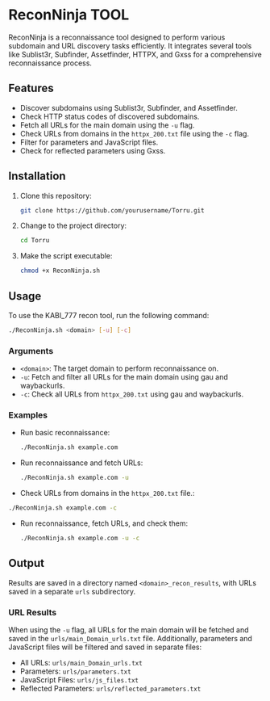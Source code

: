 
# ReconNinja TOOL

ReconNinja is a reconnaissance tool designed to perform various subdomain and URL discovery tasks efficiently. It integrates several tools like Sublist3r, Subfinder, Assetfinder, HTTPX, and Gxss for a comprehensive reconnaissance process.

## Features

- Discover subdomains using Sublist3r, Subfinder, and Assetfinder.
- Check HTTP status codes of discovered subdomains.
- Fetch all URLs for the main domain using the `-u` flag.
- Check URLs from domains in the `httpx_200.txt` file using the `-c` flag.
- Filter for parameters and JavaScript files.
- Check for reflected parameters using Gxss.

## Installation

1. Clone this repository:
   ```bash
   git clone https://github.com/yourusername/Torru.git
   ```
2. Change to the project directory:
   ```bash
   cd Torru
   ```
3. Make the script executable:
   ```bash
   chmod +x ReconNinja.sh
   ```

## Usage

To use the KABI_777 recon tool, run the following command:

```bash
./ReconNinja.sh <domain> [-u] [-c]
```

### Arguments

- `<domain>`: The target domain to perform reconnaissance on.
- `-u`: Fetch and filter all URLs for the main domain using gau and waybackurls.
- `-c`: Check all URLs from `httpx_200.txt` using gau and waybackurls.

### Examples

- Run basic reconnaissance:
  ```bash
  ./ReconNinja.sh example.com
  ```
- Run reconnaissance and fetch URLs:
  ```bash
  ./ReconNinja.sh example.com -u
  ```
-  Check URLs from domains in the `httpx_200.txt` file.:
  ```bash
  ./ReconNinja.sh example.com -c
  ```
- Run reconnaissance, fetch URLs, and check them:
  ```bash
  ./ReconNinja.sh example.com -u -c
  ```

## Output

Results are saved in a directory named `<domain>_recon_results`, with URLs saved in a separate `urls` subdirectory. 

### URL Results

When using the `-u` flag, all URLs for the main domain will be fetched and saved in the `urls/main_Domain_urls.txt` file. Additionally, parameters and JavaScript files will be filtered and saved in separate files:

- All URLs: `urls/main_Domain_urls.txt`
- Parameters: `urls/parameters.txt`
- JavaScript Files: `urls/js_files.txt`
- Reflected Parameters: `urls/reflected_parameters.txt`

